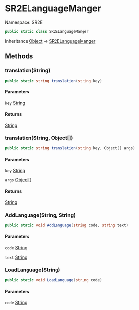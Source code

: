 # SR2ELanguageManger

Namespace: SR2E

```csharp
public static class SR2ELanguageManger
```

Inheritance [Object](https://docs.microsoft.com/en-us/dotnet/api/system.object) → [SR2ELanguageManger](/docs/dev/api/sr2e/sr2elanguagemanger)

## Methods

### **translation(String)**

```csharp
public static string translation(string key)
```

#### Parameters

`key` [String](https://docs.microsoft.com/en-us/dotnet/api/system.string)<br />

#### Returns

[String](https://docs.microsoft.com/en-us/dotnet/api/system.string)<br />

### **translation(String, Object[])**

```csharp
public static string translation(string key, Object[] args)
```

#### Parameters

`key` [String](https://docs.microsoft.com/en-us/dotnet/api/system.string)<br />

`args` [Object[]](https://docs.microsoft.com/en-us/dotnet/api/system.object)<br />

#### Returns

[String](https://docs.microsoft.com/en-us/dotnet/api/system.string)<br />

### **AddLanguage(String, String)**

```csharp
public static void AddLanguage(string code, string text)
```

#### Parameters

`code` [String](https://docs.microsoft.com/en-us/dotnet/api/system.string)<br />

`text` [String](https://docs.microsoft.com/en-us/dotnet/api/system.string)<br />

### **LoadLanguage(String)**

```csharp
public static void LoadLanguage(string code)
```

#### Parameters

`code` [String](https://docs.microsoft.com/en-us/dotnet/api/system.string)<br />
